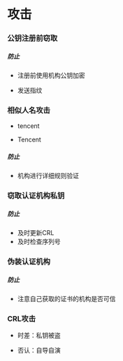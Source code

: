 # 攻击

### 公钥注册前窃取

##### 防止

- 注册前使用机构公钥加密

- 发送指纹

### 相似人名攻击

- tencent

- Tencent

##### 防止

- 机构进行详细规则验证

### 窃取认证机构私钥

##### 防止

- 及时更新CRL
- 及时检查序列号

### 伪装认证机构

##### 防止

- 注意自己获取的证书的机构是否可信

### CRL攻击

- 时差：私钥被盗

- 否认：自导自演


